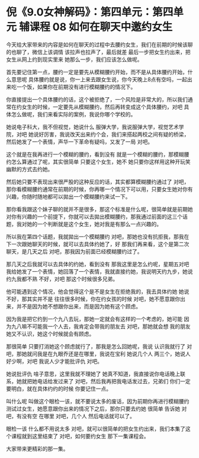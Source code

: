 # 倪《9.0女神解码》：第四单元：第四单元 辅课程 08 如何在聊天中邀约女生

今天给大家带来的内容是如何在聊天的过程中去腰约女生，我们在前期的时候该聊的也聊了，微信上该调情 该拉声也拉声了，最后就差 最后一步把女生约出来，把女生从网上约到现实里来 她那么一步，我们应该怎么做呢。

首先要记住第一点，腰约一定是要先从模糊腰约开始，而不是从具体腰约开始，什么意思呢 具体腰约就是说，你一上来去跟女生说，你今天晚上8点有空吗，一起出来吃一个饭，如果你在前期没有进行模糊腰约的情况下。

你直接提出一个具体腰约的话，这个被拒绝了，一个风险是非常大的，所以我们通常在约女生的时候，一定要先从模糊腰约，然后再转变成这个具体腰约，对吧 具体怎么做呢，我们来看实际的案例，我说你哪个学校的。

她说电子科大，我不但视觉，她说什么 服弹大学，我说服弹大学，视觉艺术学院，对吧 她说好厉害，我说改天出来约个会，我们来搭起两校之间有疑的桥梁，然后她发了一个表情，声华一下革命有疑吗，又发了一局 对吧。

这个就是在我再进行一个模糊的腰约，看到没有 就是一个模糊的腰约，那模糊腰约怎么算通过了呢，其实很简单 只要这个女生，她不 她只要你这样用这种开玩笑幽默的方式去约她。

然后她只要不表现出来很严股的这种反应的话，其实都算模糊腰约通过了 对吧，那你看模糊腰约通常在前期的时候，你再哪一个情况下可以用，只要女生她对你有兴趣，你随时随地都可以拋出一个模糊腰约来试一下。

那你看我跟这个妹子聊的就并不是很多，那这个标准是什么呢，很简单就是前期她对你有兴趣的一个前提下，你就可以去拋出模糊腰约，那我通过前面的这三个话题，我对她的一个判断就是这个女生，她对我是有那么一点兴趣的。

所以我在第四个话题，我就拋出一个模糊腰约 对吧，那她也没有抗拒我，那我在下一次跟她聊天的时候，就可以去具体约她了，好 那我们再来看，这个是第二次聊天，是几天之后 对吧，那我因为前面已经模糊腰约过了。

那几天之后我就可以去具体的约她，看到没有 那我这里是怎么约呢，星期五对吧 我给她发了一个表情，她回落了一个表情，我就直接约她，我说明天约九步，她说约九我都不熟 不好，对吧 那这个时候很多兄弟。

他可能遇到这个情况，他会觉得这个是不是女生在拒绝我的，我去具体约她 她说不好，那其实并不是 往往很多时候，你在约女孩的时候 对吧，她不愿意跟你出来，并不是因为她不想跟你出来，而是因为她有这个顾虑。

因为我是把它约到一个九八去玩，那她一定就会有这样的一个考虑的，她可能 因为九八嘛不可能我一个人去，我肯定会带我的朋友去 对吧，那她就会想 我的朋友她又不认识，她这个时候就会有顾虑。

那很简单 只要打消她这个顾虑就行了，那我是怎么回她呢，我说 认识我就行了 对吧，那她就问我是在九眼乔还是在哪里，我说在宝利 她说几个人 两三个，她说人好少啊，对吧 我说人少才能批评仇 对吧。

她说批评仇 啥子意思，这里我就不理她了 她真不知道，我直接说你电话晚上联系，她就把她电话给发过来了 对吧，然后我再把我电话发过去，兄弟们 你们一定要明白，就在具体约约的时候 你要记住一点。

叫什么呢 叫做这个眼检一该，就不要说太多的废话，因为前期你再进行模糊腰约测试过女生，她愿意跟你出来的情况下之后，那你只要去约她 很简单 告诉她 对吧，有没有空 在哪里 对吧，几个人 然后电话就可以了。

眼检一该 什么都不用说太多 对吧，就可以很简单的把女生约出来，我们本集了这个课程就到这里结束了 对吧，如何要约女生 那下一集课程会。

大家带来更精彩的那一集。